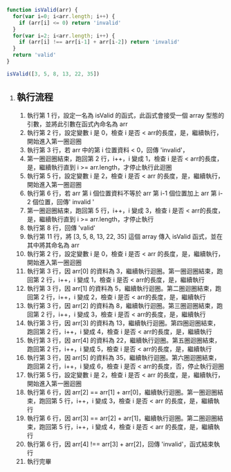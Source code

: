 ``` js
function isValid(arr) {
  for(var i=0; i<arr.length; i++) {
    if (arr[i] <= 0) return 'invalid'
  }
  for(var i=2; i<arr.length; i++) {
    if (arr[i] !== arr[i-1] + arr[i-2]) return 'invalid'
  }
  return 'valid'
}

isValid([3, 5, 8, 13, 22, 35])
```

1. ## 執行流程

   1. 執行第 1 行，設定一名為 isValid 的函式，此函式會接受一個 array 型態的引數，並將此引數在函式內命名為 arr
   2. 執行第 2 行，設定變數 i 是 0，檢查 i 是否 < arr的長度，是，繼續執行，開始進入第一圈迴圈
   3. 執行第 3 行，若 arr 中的第 i 位置資料 < 0，回傳 'invalid'，  
   4. 第一圈迴圈結束，跑回第 2 行，i++，i 變成 1，檢查 i 是否 < arr的長度，是，繼續執行直到 i >= arr.length，才停止執行此迴圈
   5. 執行第 5 行，設定變數 i 是 2，檢查 i 是否 < arr 的長度，是，繼續執行，開始進入第一圈迴圈
   6. 執行第 6 行，若 arr 第 i 個位置資料不等於 arr 第 i-1 個位置加上 arr 第 i-2 個位置，回傳' invalid '
   7. 第一圈迴圈結束，跑回第 5 行，i++，i 變成 3，檢查 i 是否 < arr的長度，是，繼續執行直到 i >= arr.length，才停止執行
   8. 執行第 8 行，回傳 'valid'
   9. 執行第 11 行，將 [3, 5, 8, 13, 22, 35] 這個 array 傳入 isValid 函式，並在其中將其命名為 arr
   10. 執行第 2 行，設定變數 i 是 0，檢查 i 是否 < arr 的長度，是，繼續執行，開始進入第一圈迴圈
   11. 執行第 3 行，因 arr[0] 的資料為 3，繼續執行迴圈。第一圈迴圈結束，跑回第 2 行，i++，i 變成 1，檢查 i 是否 < arr的長度，是，繼續執行
   12. 執行第 3 行，因 arr[1] 的資料為 5，繼續執行迴圈。第二圈迴圈結束，跑回第 2 行，i++，i 變成 2，檢查 i 是否 < arr的長度，是，繼續執行
   13. 執行第 3 行，因 arr[2] 的資料為 8，繼續執行迴圈。第三圈迴圈結束，跑回第 2 行，i++，i 變成 3，檢查 i 是否 < arr的長度，是，繼續執行
   14. 執行第 3 行，因 arr[3] 的資料為 13，繼續執行迴圈。第四圈迴圈結束，跑回第 2 行，i++，i 變成 4，檢查 i 是否 < arr的長度，是，繼續執行
   15. 執行第 3 行，因 arr[4] 的資料為 22，繼續執行迴圈。第五圈迴圈結束，跑回第 2 行，i++，i 變成 5，檢查 i 是否 < arr的長度，是，繼續執行
   16. 執行第 3 行，因 arr[5] 的資料為 35，繼續執行迴圈。第六圈迴圈結束，跑回第 2 行，i++，i 變成 6，檢查 i 是否 < arr的長度，否，停止執行迴圈
   17. 執行第 5 行，設定變數 i 是 2，檢查 i 是否 < arr 的長度，是，繼續執行，開始進入第一圈迴圈
   18. 執行第 6 行，因 arr[2] == arr[1] + arr[0]，繼續執行迴圈。第一圈迴圈結束，跑回第 5 行，i++，i 變成 3，檢查 i 是否 < arr 的長度，是，繼續執行
   19. 執行第 6 行，因 arr[3] == arr[2] + arr[1]，繼續執行迴圈。第二圈迴圈結束，跑回第 5 行，i++，i 變成 4，檢查 i 是否 < arr 的長度，是，繼續執行
   20. 執行第 6 行，因 arr[4] !== arr[3] + arr[2]，回傳 'invalid'，函式結束執行
   21. 執行完畢
